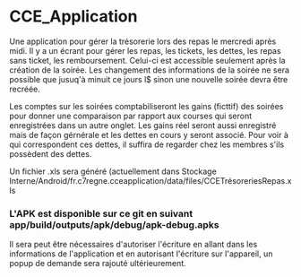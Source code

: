 # CCE_Application

Une application pour gérer la trésorerie lors des repas le mercredi après midi.
Il y a un écrant pour gérer les repas, les tickets, les dettes, les repas sans ticket, les remboursement. Celui-ci est accessible seulement après la création de la soirée. Les changement des informations de la soirée ne sera possible que jusuq'à minuit ce jours l$ sinon une nouvelle soirée devra être recréée.

Les comptes sur les soirées comptabiliseront les gains (ficttif) des soirées pour donner une comparaison par rapport aux courses qui seront enregistrées dans un autre onglet.
Les gains réel seront aussi enregistré mais de façon gérnérale et les dettes en cours y seront associé. Pour voir à qui correspondent ces dettes, il suffira de regarder chez les membres s'ils possèdent des dettes.

Un fichier .xls sera généré (actuellement dans Stockage Interne/Android/fr.c7regne.cceapplication/data/files/CCETrésoreriesRepas.xls

### L'APK est disponible sur ce git en suivant app/build/outputs/apk/debug/apk-debug.apks
Il sera peut être nécessaires d'autoriser l'écriture en allant dans les informations de l'application et en autorisant l'écriture sur l'appareil, un popup de demande sera rajouté ultérieurement.
